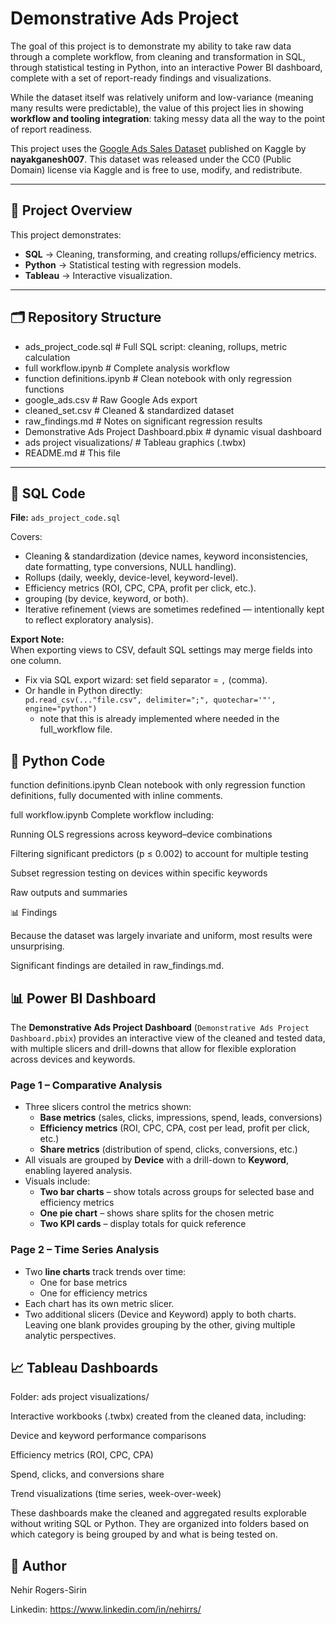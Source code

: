 # Demonstrative Ads Project

The goal of this project is to demonstrate my ability to take raw data through a complete workflow, from cleaning and transformation in SQL, through statistical testing in Python, into an interactive Power BI dashboard, complete with a set of report-ready findings and visualizations.

While the dataset itself was relatively uniform and low-variance (meaning many results were predictable), the value of this project lies in showing **workflow and tooling integration**: taking messy data all the way to the point of report readiness.  

This project uses the [Google Ads Sales Dataset](https://www.kaggle.com/datasets/nayakganesh007/google-ads-sales-dataset) published on Kaggle by **nayakganesh007**. This dataset was released under the CC0 (Public Domain) license via Kaggle and is free to use, modify, and redistribute. 

---

## 📌 Project Overview

This project demonstrates:

- **SQL** → Cleaning, transforming, and creating rollups/efficiency metrics.  
- **Python** → Statistical testing with regression models.  
- **Tableau** → Interactive visualization.  

---

## 🗂 Repository Structure

- ads_project_code.sql # Full SQL script: cleaning, rollups, metric calculation
- full workflow.ipynb # Complete analysis workflow
- function definitions.ipynb # Clean notebook with only regression functions
- google_ads.csv # Raw Google Ads export
- cleaned_set.csv # Cleaned & standardized dataset
- raw_findings.md # Notes on significant regression results
- Demonstrative Ads Project Dashboard.pbix # dynamic visual dashboard
- ads project visualizations/ # Tableau graphics (.twbx)
- README.md # This file


---

## 🧹 SQL Code

**File:** `ads_project_code.sql`  

Covers:  
- Cleaning & standardization (device names, keyword inconsistencies, date formatting, type conversions, NULL handling).  
- Rollups (daily, weekly, device-level, keyword-level).  
- Efficiency metrics (ROI, CPC, CPA, profit per click, etc.).
- grouping (by device, keyword, or both).
- Iterative refinement (views are sometimes redefined — intentionally kept to reflect exploratory analysis).  

**Export Note:**  
When exporting views to CSV, default SQL settings may merge fields into one column.  
- Fix via SQL export wizard: set field separator = `,` (comma).  
- Or handle in Python directly:  
```pd.read_csv(..."file.csv", delimiter=";", quotechar='"', engine="python")```
   - note that this is already implemented where needed in the full_workflow file.

## 🐍 Python Code

function definitions.ipynb
Clean notebook with only regression function definitions, fully documented with inline comments.

full workflow.ipynb
Complete workflow including:

Running OLS regressions across keyword–device combinations

Filtering significant predictors (p ≤ 0.002) to account for multiple testing

Subset regression testing on devices within specific keywords

Raw outputs and summaries

📊 Findings

Because the dataset was largely invariate and uniform, most results were unsurprising.

Significant findings are detailed in raw_findings.md.

## 📊 Power BI Dashboard  

The **Demonstrative Ads Project Dashboard** (`Demonstrative Ads Project Dashboard.pbix`) provides an interactive view of the cleaned and tested data, with multiple slicers and drill-downs that allow for flexible exploration across devices and keywords.  

### Page 1 – Comparative Analysis  
- Three slicers control the metrics shown:  
  - **Base metrics** (sales, clicks, impressions, spend, leads, conversions)  
  - **Efficiency metrics** (ROI, CPC, CPA, cost per lead, profit per click, etc.)  
  - **Share metrics** (distribution of spend, clicks, conversions, etc.)  
- All visuals are grouped by **Device** with a drill-down to **Keyword**, enabling layered analysis.  
- Visuals include:  
  - **Two bar charts** – show totals across groups for selected base and efficiency metrics  
  - **One pie chart** – shows share splits for the chosen metric  
  - **Two KPI cards** – display totals for quick reference  

### Page 2 – Time Series Analysis  
- Two **line charts** track trends over time:  
  - One for base metrics  
  - One for efficiency metrics  
- Each chart has its own metric slicer.  
- Two additional slicers (Device and Keyword) apply to both charts. Leaving one blank provides grouping by the other, giving multiple analytic perspectives.  

## 📈 Tableau Dashboards

Folder: ads project visualizations/

Interactive workbooks (.twbx) created from the cleaned data, including:

Device and keyword performance comparisons

Efficiency metrics (ROI, CPC, CPA)

Spend, clicks, and conversions share

Trend visualizations (time series, week-over-week)

These dashboards make the cleaned and aggregated results explorable without writing SQL or Python. They are organized into folders based on which category is being grouped by and what is being tested on.

## 🙋 Author

Nehir Rogers-Sirin

Linkedin: https://www.linkedin.com/in/nehirrs/


